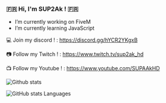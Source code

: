 ### :fr: Hi, I'm SUP2Ak ! :fr:

- I’m currently working on FiveM
- I’m currently learning JavaScript

💻 Join my discord ! : https://discord.gg/hYCR2YKgxB

📷 Follow my Twitch ! : https://www.twitch.tv/sup2ak_hd

📺 Follow my Youtube ! : https://www.youtube.com/SUPAAkHD

![Github stats](https://github-readme-stats.vercel.app/api?username=SUP2Ak&show_icons=true&theme=radical)

![GitHub stats Languages](https://github-readme-stats.vercel.app/api/top-langs/?username=SUP2Ak&layout=compact)




